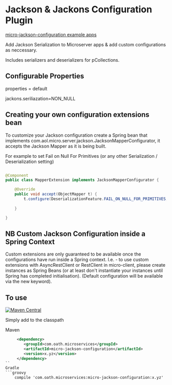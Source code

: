 # Jackson & Jackons Configuration Plugin

[micro-jackson-configuration example apps](https://github.com/aol/micro-server/tree/master/micro-grizzly/src/test/java/app/jackson)


Add Jackson Serialization to Microserver apps & add custom configurations as neccessary.

Includes serializers and deserializers for pCollections.

## Configurable Properties

properties = default


jackons.seriliazation=NON_NULL


## Creating your own configuration extensions bean

To customize your Jackson configuration create a Spring bean that implements com.aol.micro.server.jackson.JacksonMapperConfigurator, it accepts the Jackson Mapper as it is being built.

For example to set Fail on Null For Primitives (or any other Serialization / Deserialization setting)

```java

@Component
public class MapperExtension implements JacksonMapperConfigurator {

	@Override
	public void accept(ObjectMapper t) {
		t.configure(DeserializationFeature.FAIL_ON_NULL_FOR_PRIMITIVES, true);
		
	}

}

```

## NB Custom Jackson Configuration inside a Spring Context

Custom extensions are  only guaranteed to be available once the configurations have run inside a Spring context. I.e. - to use custom extensions with AsyncRestClient or RestClient in micro-client, please create instances as Spring Beans (or at least don't instantiate your instances until Spring has completed initialisation). (Default configuration will be available via the new keyword).

## To use

[![Maven Central](https://maven-badges.herokuapp.com/maven-central/com.oath.microservices/micro-jackson-configuration/badge.svg)](https://maven-badges.herokuapp.com/maven-central/com.oath.microservices/micro-jackson-configuration)

Simply add to the classpath

Maven 
```xml
     <dependency>
        <groupId>com.oath.microservices</groupId>  
        <artifactId>micro-jackson-configuration</artifactId>
        <version>x.yz</version>
     </dependency>
``     
Gradle
```groovy
    compile 'com.oath.microservices:micro-jackson-configuration:x.yz'
```
